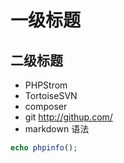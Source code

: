 # 一级标题
## 二级标题

+ PHPStrom
+ TortoiseSVN
+ composer
+ git http://githup.com/
+ markdown 语法


```PHP
echo phpinfo();
```

